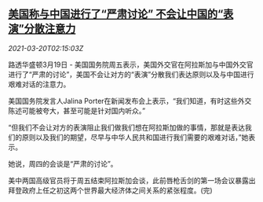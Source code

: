 <!--1616207462000-->
[美国称与中国进行了“严肃讨论” 不会让中国的“表演”分散注意力](https://cn.reuters.com/article/usa-china-alaska-theatrics-0320-idCNKBS2BC039)
------

<div><i>2021-03-20T02:15:03Z</i></div><p>路透华盛顿3月19日 - 美国国务院周五表示，美国外交官在阿拉斯加与中国外交官进行了“严肃的讨论”，美国不会让对方的“表演”分散我们表达原则以及与中国进行艰难对话的注意力。 　</p><p>美国国务院发言人Jalina Porter在新闻发布会上表示，“我们知道，有时这些外交陈述可能被夸大，甚至可能是针对国内听众。” 　</p><p>“但我们不会让对方的表演阻止我们做我们想在阿拉斯加做的事情，那就是表达我们的原则以及我们的期望，尽早与中华人民共和国进行我们需要的艰难对话，”她表示。 　</p><p>她说，周四的会谈是“严肃的讨论”。 　</p><p>美中两国高级官员将于周五结束阿拉斯加会谈，此前唇枪舌剑的第一场会议暴露出拜登政府上任之初这两个世界最大经济体之间关系的紧张程度。(完)</p>
